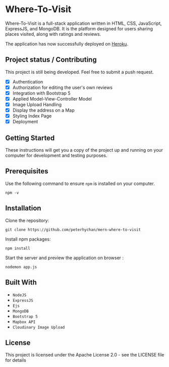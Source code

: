 # Where-To-Visit

 Where-To-Visit is a full-stack application written in HTML, CSS, JavaScript, ExpressJS, and MongoDB. It is the platform designed for users sharing places visited, along with ratings and reviews. 

 The application has now successfully deployed on [Heroku](https://where-to-visit.herokuapp.com/).

## Project status / Contributing

This project is still being developed. Feel free to submit a push request. 

- [x] Authentication
- [x] Authorization for editing the user's own reviews
- [x] Integration with Bootstrap 5
- [x] Applied Model-View-Controller Model 
- [x] Image Upload Handling
- [x] Display the address on a Map
- [x] Styling Index Page 
- [x] Deployment 

## Getting Started

These instructions will get you a copy of the project up and running on your computer for development and testing purposes. 

## Prerequisites
Use the following command to ensure `npm` is installed on your computer. 
```
npm -v
```

## Installation
Clone the repository:
```
git clone https://github.com/peterhychan/mern-where-to-visit
```

Install npm packages:
```
npm install
```

Start the server and preview the application on browser :
```
nodemon app.js
```

## Built With
- `NodeJS`
- `ExpressJS` 
- `Ejs`
- `MongoDB`
- `Bootstrap 5`
- `Mapbox API`
- `Cloudinary Image Upload`

## License

This project is licensed under the Apache License 2.0 - see the LICENSE file for details
